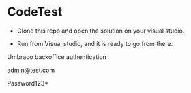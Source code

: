 # CodeTest

* Clone this repo and open the solution on your visual studio. 

* Run from Visual studio, and it is ready to go from there. 

Umbraco backoffice authentication


admin@test.com

Password123*


